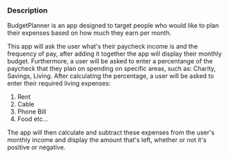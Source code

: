 
### Description

BudgetPlanner is an app designed to target people who would like to plan their expenses based on how much they earn per month.

This app will ask the user what's their paycheck income is and the frequency of pay, after adding it together the app will display their monthly budget. Furthermore, a user will be asked to enter a percentange of the paycheck that they plan on spending on specific areas, such as: Charity, Savings, Living. After calculating the percentage, a user will be asked to enter their required living expenses:
1. Rent
2. Cable
3. Phone Bill
4. Food
etc...

The app will then calculate and subtract these expenses from the user's monthly income and display the amount that's left, whether or not it's positive or negative.
